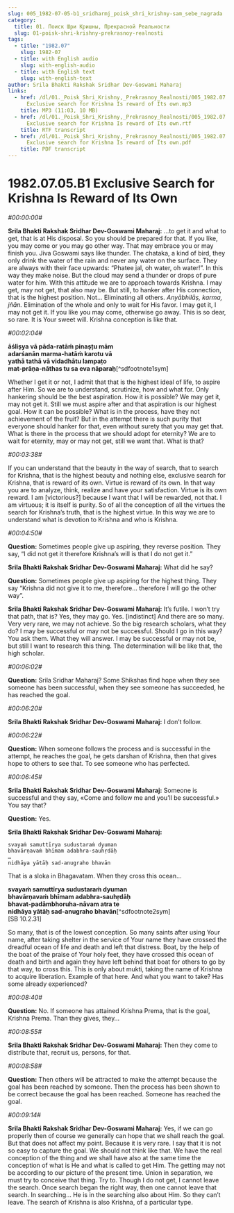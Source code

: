 ```yaml
---
slug: 005_1982-07-05-b1_sridharmj_poisk_shri_krishny-sam_sebe_nagrada
category:
  title: 01. Поиск Шри Кришны, Прекрасной Реальности
  slug: 01-poisk-shri-krishny-prekrasnoy-realnosti
tags:
  - title: "1982.07"
    slug: 1982-07
  - title: with English audio
    slug: with-english-audio
  - title: with English text
    slug: with-english-text
author: Srila Bhakti Rakshak Sridhar Dev-Goswami Maharaj
links:
  - href: /dl/01._Poisk_Shri_Krishny,_Prekrasnoy_Realnosti/005_1982.07.05.B1
      Exclusive search for Krishna Is reward of Its own.mp3
    title: MP3 (11:03, 10 MB)
  - href: /dl/01._Poisk_Shri_Krishny,_Prekrasnoy_Realnosti/005_1982.07.05.B1
      Exclusive search for Krishna Is reward of Its own.rtf
    title: RTF transcript
  - href: /dl/01._Poisk_Shri_Krishny,_Prekrasnoy_Realnosti/005_1982.07.05.B1
      Exclusive search for Krishna Is reward of Its own.pdf
    title: PDF transcript
---
```


# 1982.07.05.B1 Exclusive Search for Krishna Is Reward of Its Own

*#00:00:00#*

**Srila Bhakti Rakshak Sridhar Dev-Goswami Maharaj:** …to get it and what to get, that is at His disposal. So you should be prepared for that. If you like, you may come or you may go other way. That may embrace you or may finish you. Jiva Goswami says like thunder. The chataka, a kind of bird, they only drink the water of the rain and never any water on the surface. They are always with their face upwards: “Phatee jal, oh water, oh water!”. In this way they make noise. But the cloud may send a thunder or drops of pure water for him. With this attitude we are to approach towards Krishna. I may get, may not get, that also may be. But still, to hanker after His connection, that is the highest position. Not… Eliminating all others. *Anyābhilāṣ, karma, jñān.* Elimination of the whole and only to wait for His favor. I may get it, I may not get it. If you like you may come, otherwise go away. This is so dear, so rare. It is Your sweet will. Krishna conception is like that.

*#00:02:04#*

**āśliṣya vā pāda-ratāṁ pinaṣṭu mām**\
**adarśanān marma-hatāṁ karotu vā**\
**yathā tathā vā vidadhātu lampaṭo**\
**mat-prāṇa-nāthas tu sa eva nāparaḥ**[^sdfootnote1sym]

Whether I get it or not, I admit that that is the highest ideal of life, to aspire after Him. So we are to understand, scrutinize, how and what for. Only hankering should be the best aspiration. How it is possible? We may get it, may not get it. Still we must aspire after and that aspiration is our highest goal. How it can be possible? What is in the process, have they not achievement of the fruit? But in the attempt there is such purity that everyone should hanker for that, even without surety that you may get that. What is there in the process that we should adopt for eternity? We are to wait for eternity, may or may not get, still we want that. What is that?

*#00:03:38#*

If you can understand that the beauty in the way of search, that to search for Krishna, that is the highest beauty and nothing else, exclusive search for Krishna, that is reward of its own. Virtue is reward of its own. In that way you are to analyze, think, realize and have your satisfaction. Virtue is its own reward. I am [victorious?] because I want that I will be rewarded, not that. I am virtuous; it is itself is purity. So of all the conception of all the virtues the search for Krishna’s truth, that is the highest virtue. In this way we are to understand what is devotion to Krishna and who is Krishna.

*#00:04:50#*

**Question:** Sometimes people give up aspiring, they reverse position. They say, “I did not get it therefore Krishna’s will is that I do not get it.”

**Srila Bhakti Rakshak Sridhar Dev-Goswami Maharaj:** What did he say?

**Question:** Sometimes people give up aspiring for the highest thing. They say “Krishna did not give it to me, therefore… therefore I will go the other way”.

**Srila Bhakti Rakshak Sridhar Dev-Goswami Maharaj:** It’s futile. I won’t try that path, that is? Yes, they may go. Yes. [indistinct] And there are so many. Very very rare, we may not achieve. So the big research scholars, what they do? I may be successful or may not be successful. Should I go in this way? You ask them. What they will answer. I may be successful or may not be, but still I want to research this thing. The determination will be like that, the high scholar.

*#00:06:02#*

**Question:** Srila Sridhar Maharaj? Some Shikshas find hope when they see someone has been successful, when they see someone has succeeded, he has reached the goal.

*#00:06:20#*

**Srila Bhakti Rakshak Sridhar Dev-Goswami Maharaj:** I don’t follow.

*#00:06:22#*

**Question:** When someone follows the process and is successful in the attempt, he reaches the goal, he gets darshan of Krishna, then that gives hope to others to see that. To see someone who has perfected.

*#00:06:45#*

**Srila Bhakti Rakshak Sridhar Dev-Goswami Maharaj:** Someone is successful and they say, «Come and follow me and you’ll be successful.» You say that?

**Question:** Yes.

**Srila Bhakti Rakshak Sridhar Dev-Goswami Maharaj:**

    svayaṁ samuttīrya sudustaraṁ dyuman
    bhavārṇavaṁ bhīmam adabhra-sauhṛdāḥ
    …
    nidhāya yātāḥ sad-anugraho bhavān

That is a sloka in Bhagavatam. When they cross this ocean…

**svayaṁ samuttīrya sudustaraṁ dyuman**\
**bhavārṇavaṁ bhīmam adabhra-sauhṛdāḥ**\
**bhavat-padāmbhoruha-nāvam atra te**\
**nidhāya yātāḥ sad-anugraho bhavān**[^sdfootnote2sym]\
[SB 10.2.31]

So many, that is of the lowest conception. So many saints after using Your name, after taking shelter in the service of Your name they have crossed the dreadful ocean of life and death and left that distress. Boat, by the help of the boat of the praise of Your holy feet, they have crossed this ocean of death and birth and again they have left behind that boat for others to go by that way, to cross this. This is only about mukti, taking the name of Krishna to acquire liberation. Example of that here. And what you want to take? Has some already experienced?

*#00:08:40#*

**Question:** No. If someone has attained Krishna Prema, that is the goal, Krishna Prema. Than they gives, they…

*#00:08:55#*

**Srila Bhakti Rakshak Sridhar Dev-Goswami Maharaj:** Then they come to distribute that, recruit us, persons, for that.

*#00:08:58#*

**Question:** Then others will be attracted to make the attempt because the goal has been reached by someone. Then the process has been shown to be correct because the goal has been reached. Someone has reached the goal.

*#00:09:14#*

**Srila Bhakti Rakshak Sridhar Dev-Goswami Maharaj:** Yes, if we can go properly then of course we generally can hope that we shall reach the goal. But that does not affect my point. Because it is very rare. I say that it is not so easy to capture the goal. We should not think like that. We have the real conception of the thing and we shall have also at the same time the conception of what is He and what is called to get Him. The getting may not be according to our picture of the present time. Union in separation, we must try to conceive that thing. Try to. Though I do not get, I cannot leave the search. Once search began the right way, then one cannot leave that search. In searching… He is in the searching also about Him. So they can’t leave. The search of Krishna is also Krishna, of a particular type.

